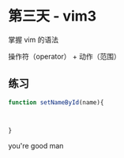 # 第三天 - vim3 

掌握 vim 的语法

操作符（operator） + 动作（范围）

## 练习

```js
function setNameById(name){



}
```
you're good man

